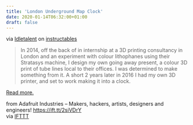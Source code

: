 ```yaml
---
title: 'London Underground Map Clock'
date: 2020-01-14T06:32:00+01:00
draft: false
---
```


via [Idletalent](https://www.instructables.com/member/Idletalent/) on [instructables](https://www.instructables.com/id/London-Underground-Map-Clock/)

> In 2014, off the back of in internship at a 3D printing consultancy in London and an experiment with colour lithophanes using their Stratasys machine, I design my own going away present, a colour 3D print of tube lines local to their offices. I was determined to make something from it. A short 2 years later in 2016 I had my own 3D printer, and set to work making it into a clock.

[Read more.](https://www.instructables.com/id/London-Underground-Map-Clock/)

  
  
from Adafruit Industries – Makers, hackers, artists, designers and engineers! https://ift.tt/2siVDrY  
via [IFTTT](https://ifttt.com/?ref=da&site=blogger)
